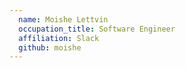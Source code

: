 ```yaml
---
  name: Moishe Lettvin
  occupation_title: Software Engineer
  affiliation: Slack
  github: moishe
---
```

